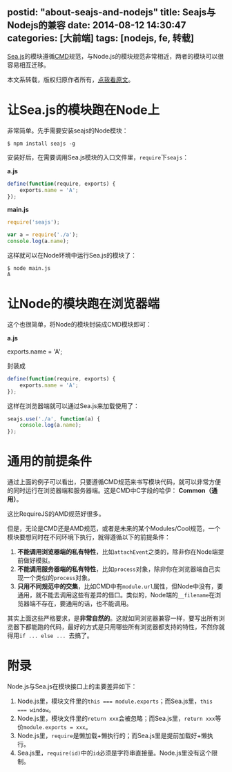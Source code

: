 postid: "about-seajs-and-nodejs"
title: Seajs与Nodejs的兼容
date: 2014-08-12 14:30:47
categories: [大前端]
tags: [nodejs, fe, 转载]
---

[Sea.js](https://github.com/seajs/seajs)的模块遵循[CMD](https://github.com/seajs/seajs/issues/242)规范，与Node.js的模块规范非常相近，两者的模块可以很容易相互迁移。

本文系转载，版权归原作者所有，[点我看原文](https://github.com/seajs/seajs/issues/275)。


# 让Sea.js的模块跑在Node上

非常简单。先手需要安装seajs的Node模块：

```shell
$ npm install seajs -g
```

安装好后，在需要调用Sea.js模块的入口文件里，`require`下`seajs`：

**a.js**

```javascript
define(function(require, exports) {
    exports.name = 'A';
});
```

**main.js**

```javascript
require('seajs');

var a = require('./a');
console.log(a.name);
```

这样就可以在Node环境中运行Sea.js的模块了：

```shell
$ node main.js
A
```


# 让Node的模块跑在浏览器端

这个也很简单，将Node的模块封装成CMD模块即可：

**a.js**

exports.name = 'A';

封装成

```javascript
define(function(require, exports) {
    exports.name = 'A';
});
```

这样在浏览器端就可以通过Sea.js来加载使用了：

```javascript
seajs.use('./a', function(a) {
    console.log(a.name);
});
```


# 通用的前提条件

通过上面的例子可以看出，只要遵循CMD规范来书写模块代码，就可以非常方便的同时运行在浏览器端和服务器端。这是CMD中C字段的哈伊： **Common（通用）**。

这比RequireJS的AMD规范好很多。

但是，无论是CMD还是AMD规范，或者是未来的某个Modules/Cool规范，一个模块要想同时在不同环境下执行，就得遵循以下的前提条件：

1. **不能调用浏览器端的私有特性**，比如`attachEvent`之类的，除非你在Node端提前做好模拟。
2. **不能调用服务器端的私有特性**，比如`process`对象，除非你在浏览器端自己实现一个类似的`process`对象。
3. **只用不同规范中的交集**，比如CMD中有`module.url`属性，但Node中没有，要通用，就不能去调用这些有差异的借口。类似的，Node端的`__filename`在浏览器端不存在，要通用的话，也不能调用。


其实上面这些严格要求，是**非常自然的**。这就如同浏览器兼容一样，要写出所有浏览器下都能跑的代码，最好的方式是只用哪些所有浏览器都支持的特性，不然你就得用`if ... else ... `去搞了。


# 附录

Node.js与Sea.js在模块接口上的主要差异如下：

1. Node.js里，模块文件里的`this === module.exports`；而Sea.js里，`this === window`。
2. Node.js里，模块文件里的`return xxx`会被忽略；而Sea.js里，`return xxx`等价`module.exports = xxx`。
3. Node.js里，`require`是懒加载+懒执行的；而Sea.js里是提前加载好+懒执行。
4. Sea.js里，`require(id)`中的`id`必须是字符串直接量。Node.js里没有这个限制。



